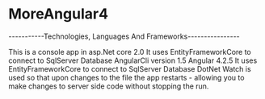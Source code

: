 # MoreAngular4

 -----------Technologies, Languages And Frameworks----------------

This is a console app in asp.Net core 2.0 
It uses EntityFrameworkCore to connect to SqlServer Database
AngularCli version 1.5 
Angular 4.2.5
It uses EntityFrameworkCore to connect to SqlServer Database
DotNet Watch is used so that upon changes to the file the app restarts - allowing you to make changes to server side code without 
stopping the run.


